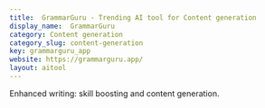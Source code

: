```yaml
---
title:  GrammarGuru - Trending AI tool for Content generation
display_name:  GrammarGuru
category: Content generation
category_slug: content-generation
key: grammarguru_app
website: https://grammarguru.app/
layout: aitool
---
```


Enhanced writing: skill boosting and content generation.
